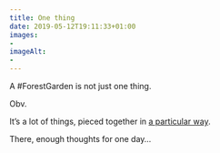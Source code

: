 ```yaml
---
title: One thing
date: 2019-05-12T19:11:33+01:00
images: 
- 
imageAlt: 
- 
---
```


A #ForestGarden is not just one thing. 

Obv. 

It’s a lot of things, pieced together in [a particular way](https://www.forestgarden.wales/blog/what-is-a-forest-garden/).

There, enough thoughts for one day…
